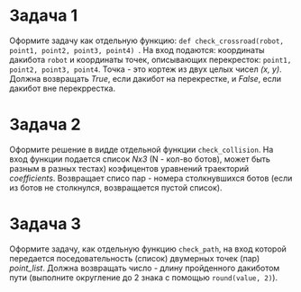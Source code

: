 # Задача 1
Оформите задачу как отдельную функцию: ```def check_crossroad(robot, point1, point2, point3, point4) ```.
На вход подаются: координаты дакибота ```robot``` и координаты точек, описывающих перекресток: ```point1, point2, point3, point4```.
Точка - это кортеж из двух целых чисел *(x, y)*.
Должна возвращать *True*, если дакибот на перекрестке, и *False*, если дакибот вне перекррестка.

# Задача 2
Оформите решение в видде отдельной функции ```check_collision```. На вход функции подается список *Nx3* (N - кол-во ботов),
может быть разным в разных тестах) коэфицентов уравнений траекторий *coefficients*. Возвращает списо пар - номера столкнувшихся
ботов (если из ботов не столкнулся, возвращается пустой список).

# Задача 3
Оформите задачу, как отдельную функцию ```check_path```, на вход которой передается поседовательность (список) двумерных 
точек (пар) *point_list*. Должна возвращать число - длину пройденного дакиботом пути (выполните округление до 2 знака с помощью 
```round(value, 2)```).
